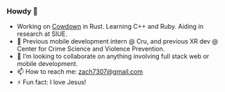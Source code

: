 ### Howdy 👋
- Working on [Cowdown](https://cowdown.net/) in Rust. Learning C++ and Ruby. Aiding in research at SIUE.
- 🔭 Previous mobile development intern @ Cru, and previous XR dev @ Center for Crime Science and Violence Prevention.
- 👯 I’m looking to collaborate on anything involving full stack web or mobile development.
- 📫 How to reach me: zach7307@gmail.com
- ⚡ Fun fact: I love Jesus!

